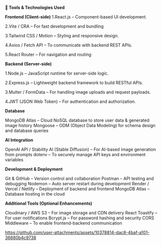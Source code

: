 **🔹 Tools & Technologies Used**

**Frontend (Client-side)**
1.React.js – Component-based UI development.

2.Vite / CRA – For fast development and bundling

3.Tailwind CSS / Motion – Styling and responsive design.

4.Axios / Fetch API – To communicate with backend REST APIs.

5.React Router – For navigation and routing

**Backend (Server-side)**

1.Node.js – JavaScript runtime for server-side logic.

2.Express.js – Lightweight backend framework to build RESTful APIs.

3.Multer / FormData – For handling image uploads and request payloads.

4.JWT (JSON Web Token) – For authentication and authorization.

**Database**

MongoDB Atlas – Cloud NoSQL database to store user data & generated image history
Mongoose – ODM (Object Data Modeling) for schema design and database queries

**AI Integration**

OpenAI API / Stability AI (Stable Diffusion) – For AI-based image generation from prompts
dotenv – To securely manage API keys and environment variables

**Development & Deployment**

Git & GitHub – Version control and collaboration
Postman  – API testing and debugging
Nodemon – Auto server restart during development
Render / Vercel / Netlify – Deployment of backend and frontend
MongoDB Atlas – Database hosting in the cloud

**Additional Tools (Optional Enhancements)**

Cloudinary / AWS S3 – For image storage and CDN delivery
React Toastify – For user notifications
Bcrypt.js – For password hashing and security
CORS Middleware – To enable frontend-backend communication



https://github.com/user-attachments/assets/10378814-dac8-4baf-a101-36880b4c9738

